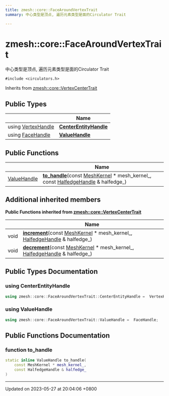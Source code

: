 ```yaml
---
title: zmesh::core::FaceAroundVertexTrait
summary: 中心类型是顶点, 遍历元素类型是面的Circulator Trait 

---
```


# zmesh::core::FaceAroundVertexTrait



中心类型是顶点, 遍历元素类型是面的Circulator Trait 


`#include <circulators.h>`

Inherits from [zmesh::core::VertexCenterTrait](Classes/structzmesh_1_1core_1_1_vertex_center_trait.md)

## Public Types

|                | Name           |
| -------------- | -------------- |
| using [VertexHandle](Classes/classzmesh_1_1core_1_1_vertex_handle.md) | **[CenterEntityHandle](Classes/structzmesh_1_1core_1_1_face_around_vertex_trait.md#using-centerentityhandle)**  |
| using [FaceHandle](Classes/classzmesh_1_1core_1_1_face_handle.md) | **[ValueHandle](Classes/structzmesh_1_1core_1_1_face_around_vertex_trait.md#using-valuehandle)**  |

## Public Functions

|                | Name           |
| -------------- | -------------- |
| [ValueHandle](Classes/structzmesh_1_1core_1_1_face_around_vertex_trait.md#using-valuehandle) | **[to_handle](Classes/structzmesh_1_1core_1_1_face_around_vertex_trait.md#function-to-handle)**(const [MeshKernel](Classes/classzmesh_1_1core_1_1_mesh_kernel.md) * mesh_kernel_, const [HalfedgeHandle](Classes/classzmesh_1_1core_1_1_halfedge_handle.md) & halfedge_) |

## Additional inherited members

**Public Functions inherited from [zmesh::core::VertexCenterTrait](Classes/structzmesh_1_1core_1_1_vertex_center_trait.md)**

|                | Name           |
| -------------- | -------------- |
| void | **[increment](Classes/structzmesh_1_1core_1_1_vertex_center_trait.md#function-increment)**(const [MeshKernel](Classes/classzmesh_1_1core_1_1_mesh_kernel.md) * mesh_kernel_, [HalfedgeHandle](Classes/classzmesh_1_1core_1_1_halfedge_handle.md) & halfedge_) |
| void | **[decrement](Classes/structzmesh_1_1core_1_1_vertex_center_trait.md#function-decrement)**(const [MeshKernel](Classes/classzmesh_1_1core_1_1_mesh_kernel.md) * mesh_kernel_, [HalfedgeHandle](Classes/classzmesh_1_1core_1_1_halfedge_handle.md) & halfedge_) |


## Public Types Documentation

### using CenterEntityHandle

```cpp
using zmesh::core::FaceAroundVertexTrait::CenterEntityHandle =  VertexHandle;
```


### using ValueHandle

```cpp
using zmesh::core::FaceAroundVertexTrait::ValueHandle =  FaceHandle;
```


## Public Functions Documentation

### function to_handle

```cpp
static inline ValueHandle to_handle(
    const MeshKernel * mesh_kernel_,
    const HalfedgeHandle & halfedge_
)
```


-------------------------------

Updated on 2023-05-27 at 20:04:06 +0800